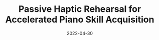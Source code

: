 ---
title: "Passive Haptic Rehearsal for Accelerated Piano Skill Acquisition"
collection: publications
date: 2022-04-30
venue: 'Intelligent Music Interfaces Workshop at the 2022 CHI Conference on Human Factors in Computing Systems'
paperurl: 'https://arxiv.org/abs/2203.12749'
citation: ' <b>Tan Gemicioglu</b>, Noah Teuscher, Brahmi Dwivedi, Soobin Park, Emerson Miller, Celeste Mason, Caitlyn Seim, Thad Starner, &quot;Passive Haptic Rehearsal for Accelerated Piano Skill Acquisition.&quot; Intelligent Music Interfaces Workshop at the 2022 CHI Conference on Human Factors in Computing Systems, 2022.'
---